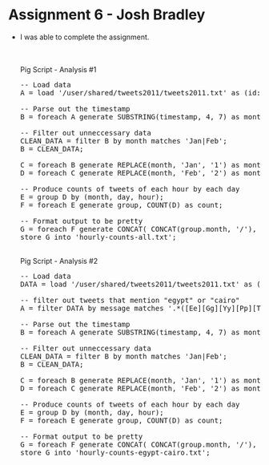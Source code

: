 Assignment 6 - Josh Bradley
====================
<ul>
<li>
I was able to complete the assignment.

<br><br>Pig Script - Analysis #1
<pre>
-- Load data
A = load '/user/shared/tweets2011/tweets2011.txt' as (id:chararray, timestamp:chararray, user:chararray, message:chararray);

-- Parse out the timestamp
B = foreach A generate SUBSTRING(timestamp, 4, 7) as month, SUBSTRING(timestamp, 8, 10) as day, SUBSTRING(timestamp, 11, 13) as hour;

-- Filter out unneccessary data
CLEAN_DATA = filter B by month matches 'Jan|Feb';
B = CLEAN_DATA;

C = foreach B generate REPLACE(month, 'Jan', '1') as month, day, hour;
D = foreach C generate REPLACE(month, 'Feb', '2') as month, day, hour;

-- Produce counts of tweets of each hour by each day
E = group D by (month, day, hour);
F = foreach E generate group, COUNT(D) as count;

-- Format output to be pretty
G = foreach F generate CONCAT( CONCAT(group.month, '/'), group.day) as date, group.hour, count;
store G into 'hourly-counts-all.txt';
</pre>

<br>Pig Script - Analysis #2
<pre>
-- Load data
DATA = load '/user/shared/tweets2011/tweets2011.txt' as (id:chararray, timestamp:chararray, user:chararray, message:chararray);

-- filter out tweets that mention "egypt" or "cairo"
A = filter DATA by message matches '.*([Ee][Gg][Yy][Pp][Tt]|[Cc][Aa][Ii][Rr][Oo]).*';

-- Parse out the timestamp
B = foreach A generate SUBSTRING(timestamp, 4, 7) as month, SUBSTRING(timestamp, 8, 10) as day, SUBSTRING(timestamp, 11, 13) as hour;

-- Filter out unneccessary data
CLEAN_DATA = filter B by month matches 'Jan|Feb';
B = CLEAN_DATA;

C = foreach B generate REPLACE(month, 'Jan', '1') as month, day, hour;
D = foreach C generate REPLACE(month, 'Feb', '2') as month, day, hour;

-- Produce counts of tweets of each hour by each day
E = group D by (month, day, hour);
F = foreach E generate group, COUNT(D) as count;

-- Format output to be pretty
G = foreach F generate CONCAT( CONCAT(group.month, '/'), group.day) as date, group.hour, count;
store G into 'hourly-counts-egypt-cairo.txt';
</pre>
</li>
</ul>


